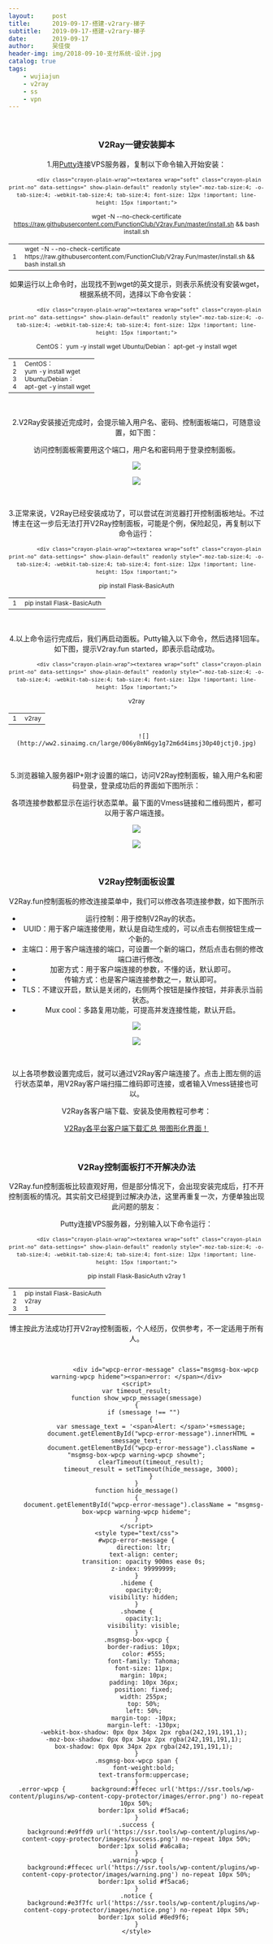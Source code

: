 ```yaml
---
layout:     post
title:      2019-09-17-搭建-v2rary-梯子
subtitle:   2019-09-17-搭建-v2rary-梯子
date:       2019-09-17
author:     吴佳俊
header-img: img/2018-09-10-支付系统-设计.jpg
catalog: true
tags:
    - wujiajun
    - v2ray
    - ss
    - vpn
---
```






<meta name="keywords" content="V2Ray,V2Ray教程,V2ray一键安装脚本,V2ray控制面板,V2ray.fun控制面板">
<meta name="description" content="&nbsp;  V2Ray的搭建，首先需要你拥有一台国外VPS服务器，如果还没有，可以参考以下链接文章购买：  适合搭建SSR的国外VPS服务器推荐汇总  VPS服务器购买成功后，我们就可以进行V2Ray的安装了。其实安装过程并不复杂，倒是安装之后的设置过程需要花点功夫，毕竟需要修改一些代码参数。  不过不用担心，本文介绍的雨落无声的V2Ray一键安装，安装完成后自带图形化控制面板，简单设置之后就">
<style>a:hover, .site-navbar li:hover > a, .site-navbar li.active a:hover, .site-navbar a:hover, .search-on .site-navbar li.navto-search a, .topbar a:hover, .site-nav li.current-menu-item > a, .site-nav li.current-menu-parent > a, .site-search-form a:hover, .branding-primary .btn:hover, .title .more a:hover, .excerpt h2 a:hover, .excerpt .meta a:hover, .excerpt-minic h2 a:hover, .excerpt-minic .meta a:hover, .article-content .wp-caption:hover .wp-caption-text, .article-content a, .article-nav a:hover, .relates a:hover, .widget_links li a:hover, .widget_categories li a:hover, .widget_ui_comments strong, .widget_ui_posts li a:hover .text, .widget_ui_posts .nopic .text:hover , .widget_meta ul a:hover, .tagcloud a:hover, .textwidget a, .textwidget a:hover, .sign h3, #navs .item li a, .url, .url:hover, .excerpt h2 a:hover span, .widget_ui_posts a:hover .text span, .widget-navcontent .item-01 li a:hover span, .excerpt-minic h2 a:hover span, .relates a:hover span{color: #FF5E52;}.btn-primary, .label-primary, .branding-primary, .post-copyright:hover, .article-tags a, .pagination ul > .active > a, .pagination ul > .active > span, .pagenav .current, .widget_ui_tags .items a:hover, .sign .close-link, .pagemenu li.active a, .pageheader, .resetpasssteps li.active, #navs h2, #navs nav, .btn-primary:hover, .btn-primary:focus, .btn-primary:active, .btn-primary.active, .open > .dropdown-toggle.btn-primary, .tag-clouds a:hover{background-color: #FF5E52;}.btn-primary, .search-input:focus, #bdcs .bdcs-search-form-input:focus, #submit, .plinks ul li a:hover,.btn-primary:hover, .btn-primary:focus, .btn-primary:active, .btn-primary.active, .open > .dropdown-toggle.btn-primary{border-color: #FF5E52;}.search-btn, .label-primary, #bdcs .bdcs-search-form-submit, #submit, .excerpt .cat{background-color: #FF5E52;}.excerpt .cat i{border-left-color:#FF5E52;}@media (max-width: 720px) {.site-navbar li.active a, .site-navbar li.active a:hover, .m-nav-show .m-icon-nav{color: #FF5E52;}}@media (max-width: 480px) {.pagination ul > li.next-page a{background-color:#FF5E52;}}.post-actions .action.action-like{background-color: #FF5E52;}</style><link rel="shortcut icon" href="https://ssr.tools/favicon.ico">
<!--[if lt IE 9]><script src="https://ssr.tools/wp-content/themes/dux/js/libs/html5.min.js"></script><![endif]-->

<body class="post-template-default single single-post postid-269 single-format-standard nav_fixed m-excerpt-cat flinks-m topbar-off comment-open site-layout-2 none">
<header class="header">
	<div class="container">
			
<p>&nbsp;</p>
<h3>V2Ray一键安装脚本</h3>
<p>1.用<a href="https://ssr.tools/72" target="_blank" rel="noopener">Putty</a>连接VPS服务器，复制以下命令输入开始安装：</p>
		<div id="crayon-5d809b7ddd64e983051475" class="crayon-syntax crayon-theme-capacitacionti crayon-font-monaco crayon-os-mac print-yes notranslate" data-settings=" minimize scroll-always disable-anim" style=" margin-top: 12px; margin-bottom: 12px; font-size: 12px !important; line-height: 15px !important;">
		
			<div class="crayon-plain-wrap"><textarea wrap="soft" class="crayon-plain print-no" data-settings=" show-plain-default" readonly style="-moz-tab-size:4; -o-tab-size:4; -webkit-tab-size:4; tab-size:4; font-size: 12px !important; line-height: 15px !important;">
wget -N --no-check-certificate https://raw.githubusercontent.com/FunctionClub/V2ray.Fun/master/install.sh &amp;&amp; bash install.sh</textarea></div>
			<div class="crayon-main" style="">
				<table class="crayon-table">
					<tr class="crayon-row">
				<td class="crayon-nums " data-settings="show">
					<div class="crayon-nums-content" style="font-size: 12px !important; line-height: 15px !important;"><div class="crayon-num" data-line="crayon-5d809b7ddd64e983051475-1">1</div></div>
				</td>
						<td class="crayon-code"><div class="crayon-pre" style="font-size: 12px !important; line-height: 15px !important; -moz-tab-size:4; -o-tab-size:4; -webkit-tab-size:4; tab-size:4;"><div class="crayon-line" id="crayon-5d809b7ddd64e983051475-1"><span class="crayon-v">wget</span><span class="crayon-h"> </span><span class="crayon-o">-</span><span class="crayon-v">N</span><span class="crayon-h"> </span><span class="crayon-o">--</span><span class="crayon-v">no</span><span class="crayon-o">-</span><span class="crayon-v">check</span><span class="crayon-o">-</span><span class="crayon-e">certificate </span><span class="crayon-v">https</span><span class="crayon-o">:</span><span class="crayon-c">//raw.githubusercontent.com/FunctionClub/V2ray.Fun/master/install.sh &amp;&amp; bash install.sh</span></div></div></td>
					</tr>
				</table>
			</div>
		</div><p>如果运行以上命令时，出现找不到wget的英文提示，则表示系统没有安装wget，根据系统不同，选择以下命令安装：</p>
		<div id="crayon-5d809b7ddd65e827564943" class="crayon-syntax crayon-theme-capacitacionti crayon-font-monaco crayon-os-mac print-yes notranslate" data-settings=" minimize scroll-always disable-anim" style=" margin-top: 12px; margin-bottom: 12px; font-size: 12px !important; line-height: 15px !important;">
		
			<div class="crayon-plain-wrap"><textarea wrap="soft" class="crayon-plain print-no" data-settings=" show-plain-default" readonly style="-moz-tab-size:4; -o-tab-size:4; -webkit-tab-size:4; tab-size:4; font-size: 12px !important; line-height: 15px !important;">
CentOS：
yum -y install wget
Ubuntu/Debian：
apt-get -y install wget</textarea></div>
			<div class="crayon-main" style="">
				<table class="crayon-table">
					<tr class="crayon-row">
				<td class="crayon-nums " data-settings="show">
					<div class="crayon-nums-content" style="font-size: 12px !important; line-height: 15px !important;"><div class="crayon-num" data-line="crayon-5d809b7ddd65e827564943-1">1</div><div class="crayon-num" data-line="crayon-5d809b7ddd65e827564943-2">2</div><div class="crayon-num" data-line="crayon-5d809b7ddd65e827564943-3">3</div><div class="crayon-num" data-line="crayon-5d809b7ddd65e827564943-4">4</div></div>
				</td>
						<td class="crayon-code"><div class="crayon-pre" style="font-size: 12px !important; line-height: 15px !important; -moz-tab-size:4; -o-tab-size:4; -webkit-tab-size:4; tab-size:4;"><div class="crayon-line" id="crayon-5d809b7ddd65e827564943-1"><span class="crayon-i">CentOS</span>：</div><div class="crayon-line" id="crayon-5d809b7ddd65e827564943-2"><span class="crayon-v">yum</span><span class="crayon-h"> </span><span class="crayon-o">-</span><span class="crayon-i">y</span><span class="crayon-h"> </span><span class="crayon-e">install </span><span class="crayon-e">wget</span></div><div class="crayon-line" id="crayon-5d809b7ddd65e827564943-3"><span class="crayon-v">Ubuntu</span><span class="crayon-o">/</span><span class="crayon-i">Debian</span>：</div><div class="crayon-line" id="crayon-5d809b7ddd65e827564943-4"><span class="crayon-v">apt</span><span class="crayon-o">-</span><span class="crayon-v">get</span><span class="crayon-h"> </span><span class="crayon-o">-</span><span class="crayon-i">y</span><span class="crayon-h"> </span><span class="crayon-e">install </span><span class="crayon-v">wget</span></div></div></td>
					</tr>
				</table>
			</div>
		</div><p>&nbsp;</p>
<p>2.V2Ray安装接近完成时，会提示输入用户名、密码、控制面板端口，可随意设置，如下图：</p>
<p>访问控制面板需要用这个端口，用户名和密码用于登录控制面板。</p>


 <img src="http://ww2.sinaimg.cn/large/006y8mN6gy1g72m1bbqjtj30qg0aw47h.jpg">


![](http://ww2.sinaimg.cn/large/006y8mN6gy1g72m1bbqjtj30qg0aw47h.jpg)





<p></p>
<p>&nbsp;</p>
<p>3.正常来说，V2Ray已经安装成功了，可以尝试在浏览器打开控制面板地址。不过博主在这一步后无法打开V2Ray控制面板，可能是个例，保险起见，再复制以下命令运行：</p>
		<div id="crayon-5d809b7ddd662965065060" class="crayon-syntax crayon-theme-capacitacionti crayon-font-monaco crayon-os-mac print-yes notranslate" data-settings=" minimize scroll-always disable-anim" style=" margin-top: 12px; margin-bottom: 12px; font-size: 12px !important; line-height: 15px !important;">
		
			<div class="crayon-plain-wrap"><textarea wrap="soft" class="crayon-plain print-no" data-settings=" show-plain-default" readonly style="-moz-tab-size:4; -o-tab-size:4; -webkit-tab-size:4; tab-size:4; font-size: 12px !important; line-height: 15px !important;">
pip install Flask-BasicAuth</textarea></div>
			<div class="crayon-main" style="">
				<table class="crayon-table">
					<tr class="crayon-row">
				<td class="crayon-nums " data-settings="show">
					<div class="crayon-nums-content" style="font-size: 12px !important; line-height: 15px !important;"><div class="crayon-num" data-line="crayon-5d809b7ddd662965065060-1">1</div></div>
				</td>
						<td class="crayon-code"><div class="crayon-pre" style="font-size: 12px !important; line-height: 15px !important; -moz-tab-size:4; -o-tab-size:4; -webkit-tab-size:4; tab-size:4;"><div class="crayon-line" id="crayon-5d809b7ddd662965065060-1"><span class="crayon-e">pip </span><span class="crayon-e">install </span><span class="crayon-v">Flask</span><span class="crayon-o">-</span><span class="crayon-v">BasicAuth</span></div></div></td>
					</tr>
				</table>
			</div>
		</div><p>&nbsp;</p>
<p>4.以上命令运行完成后，我们再启动面板。Putty输入以下命令，然后选择1回车。如下图，提示V2ray.fun started，即表示启动成功。</p>
		<div id="crayon-5d809b7ddd665230551625" class="crayon-syntax crayon-theme-capacitacionti crayon-font-monaco crayon-os-mac print-yes notranslate" data-settings=" minimize scroll-always disable-anim" style=" margin-top: 12px; margin-bottom: 12px; font-size: 12px !important; line-height: 15px !important;">
		
			<div class="crayon-plain-wrap"><textarea wrap="soft" class="crayon-plain print-no" data-settings=" show-plain-default" readonly style="-moz-tab-size:4; -o-tab-size:4; -webkit-tab-size:4; tab-size:4; font-size: 12px !important; line-height: 15px !important;">
v2ray</textarea></div>
			<div class="crayon-main" style="">
				<table class="crayon-table">
					<tr class="crayon-row">
				<td class="crayon-nums " data-settings="show">
					<div class="crayon-nums-content" style="font-size: 12px !important; line-height: 15px !important;"><div class="crayon-num" data-line="crayon-5d809b7ddd665230551625-1">1</div></div>
				</td>
						<td class="crayon-code"><div class="crayon-pre" style="font-size: 12px !important; line-height: 15px !important; -moz-tab-size:4; -o-tab-size:4; -webkit-tab-size:4; tab-size:4;"><div class="crayon-line" id="crayon-5d809b7ddd665230551625-1"><span class="crayon-v">v2ray</span></div></div></td>
					</tr>
				</table>
			</div>
		</div>
		
		
		![](http://ww2.sinaimg.cn/large/006y8mN6gy1g72m6d4imsj30p40jctj0.jpg)
		
<p>&nbsp;</p>
<p>5.浏览器输入服务器IP+刚才设置的端口，访问V2Ray控制面板，输入用户名和密码登录，登录成功后的界面如下图所示：</p>
<p>各项连接参数都显示在运行状态菜单。最下面的Vmess链接和二维码图片，都可以用于客户端连接。</p>
<p></p>

<img src="http://ww2.sinaimg.cn/large/006y8mN6gy1g72m9o0vauj317j0u0gtx.jpg">



![](http://ww2.sinaimg.cn/large/006y8mN6gy1g72m9o0vauj317j0u0gtx.jpg)


<p>&nbsp;</p>
<h3>V2Ray控制面板设置</h3>
<p>V2Ray.fun控制面板的修改连接菜单中，我们可以修改各项连接参数，如下图所示</p>
<ul>
<li>运行控制：用于控制V2Ray的状态。</li>
<li>UUID：用于客户端连接使用，默认是自动生成的，可以点击右侧按钮生成一个新的。</li>
<li>主端口：用于客户端连接的端口，可设置一个新的端口，然后点击右侧的修改端口进行修改。</li>
<li>加密方式：用于客户端连接的参数，不懂的话，默认即可。</li>
<li>传输方式：也是客户端连接参数之一，默认即可。</li>
<li>TLS：不建议开启，默认是关闭的，右侧两个按钮是操作按钮，并非表示当前状态。</li>
<li>Mux cool：多路复用功能，可提高并发连接性能，默认开启。</li>
</ul>
<p></p>

<img src="http://ww2.sinaimg.cn/large/006y8mN6gy1g72mareijuj318q0oqqbp.jpg">


![](http://ww2.sinaimg.cn/large/006y8mN6gy1g72mareijuj318q0oqqbp.jpg)



<p>&nbsp;</p>
<p>以上各项参数设置完成后，就可以通过V2Ray客户端连接了。点击上图左侧的运行状态菜单，用V2Ray客户端扫描二维码即可连接，或者输入Vmess链接也可以。</p>
<p>V2Ray各客户端下载、安装及使用教程可参考：</p>
<p><a href="https://ssr.tools/314" target="_blank" rel="noopener">V2Ray各平台客户端下载汇总 带图形化界面！</a></p>
<p>&nbsp;</p>
<h3>V2Ray控制面板打不开解决办法</h3>
<p>V2Ray.fun控制面板比较直观好用，但是部分情况下，会出现安装完成后，打不开控制面板的情况。其实前文已经提到过解决办法，这里再重复一次，方便单独出现此问题的朋友：</p>
<p>Putty连接VPS服务器，分别输入以下命令运行：</p>
		<div id="crayon-5d809b7ddd669569963664" class="crayon-syntax crayon-theme-capacitacionti crayon-font-monaco crayon-os-mac print-yes notranslate" data-settings=" minimize scroll-always disable-anim" style=" margin-top: 12px; margin-bottom: 12px; font-size: 12px !important; line-height: 15px !important;">
		
			<div class="crayon-plain-wrap"><textarea wrap="soft" class="crayon-plain print-no" data-settings=" show-plain-default" readonly style="-moz-tab-size:4; -o-tab-size:4; -webkit-tab-size:4; tab-size:4; font-size: 12px !important; line-height: 15px !important;">
pip install Flask-BasicAuth
v2ray
1</textarea></div>
			<div class="crayon-main" style="">
				<table class="crayon-table">
					<tr class="crayon-row">
				<td class="crayon-nums " data-settings="show">
					<div class="crayon-nums-content" style="font-size: 12px !important; line-height: 15px !important;"><div class="crayon-num" data-line="crayon-5d809b7ddd669569963664-1">1</div><div class="crayon-num" data-line="crayon-5d809b7ddd669569963664-2">2</div><div class="crayon-num" data-line="crayon-5d809b7ddd669569963664-3">3</div></div>
				</td>
						<td class="crayon-code"><div class="crayon-pre" style="font-size: 12px !important; line-height: 15px !important; -moz-tab-size:4; -o-tab-size:4; -webkit-tab-size:4; tab-size:4;"><div class="crayon-line" id="crayon-5d809b7ddd669569963664-1"><span class="crayon-e">pip </span><span class="crayon-e">install </span><span class="crayon-v">Flask</span><span class="crayon-o">-</span><span class="crayon-e">BasicAuth</span></div><div class="crayon-line" id="crayon-5d809b7ddd669569963664-2"><span class="crayon-i">v2ray</span></div><div class="crayon-line" id="crayon-5d809b7ddd669569963664-3"><span class="crayon-cn">1</span></div></div></td>
					</tr>
				</table>
			</div>
		</div><p>博主按此方法成功打开V2ray控制面板，个人经历，仅供参考，不一定适用于所有人。</p>
<p>&nbsp;</p>
	
		
		
					<div id="wpcp-error-message" class="msgmsg-box-wpcp warning-wpcp hideme"><span>error: </span></div>
	<script>
	var timeout_result;
	function show_wpcp_message(smessage)
	{
		if (smessage !== "")
			{
			var smessage_text = '<span>Alert: </span>'+smessage;
			document.getElementById("wpcp-error-message").innerHTML = smessage_text;
			document.getElementById("wpcp-error-message").className = "msgmsg-box-wpcp warning-wpcp showme";
			clearTimeout(timeout_result);
			timeout_result = setTimeout(hide_message, 3000);
			}
	}
	function hide_message()
	{
		document.getElementById("wpcp-error-message").className = "msgmsg-box-wpcp warning-wpcp hideme";
	}
	</script>
	<style type="text/css">
	#wpcp-error-message {
	    direction: ltr;
	    text-align: center;
	    transition: opacity 900ms ease 0s;
	    z-index: 99999999;
	}
	.hideme {
    	opacity:0;
    	visibility: hidden;
	}
	.showme {
    	opacity:1;
    	visibility: visible;
	}
	.msgmsg-box-wpcp {
		border-radius: 10px;
		color: #555;
		font-family: Tahoma;
		font-size: 11px;
		margin: 10px;
		padding: 10px 36px;
		position: fixed;
		width: 255px;
		top: 50%;
  		left: 50%;
  		margin-top: -10px;
  		margin-left: -130px;
  		-webkit-box-shadow: 0px 0px 34px 2px rgba(242,191,191,1);
		-moz-box-shadow: 0px 0px 34px 2px rgba(242,191,191,1);
		box-shadow: 0px 0px 34px 2px rgba(242,191,191,1);
	}
	.msgmsg-box-wpcp span {
		font-weight:bold;
		text-transform:uppercase;
	}
	.error-wpcp {		background:#ffecec url('https://ssr.tools/wp-content/plugins/wp-content-copy-protector/images/error.png') no-repeat 10px 50%;
		border:1px solid #f5aca6;
	}
	.success {
		background:#e9ffd9 url('https://ssr.tools/wp-content/plugins/wp-content-copy-protector/images/success.png') no-repeat 10px 50%;
		border:1px solid #a6ca8a;
	}
	.warning-wpcp {
		background:#ffecec url('https://ssr.tools/wp-content/plugins/wp-content-copy-protector/images/warning.png') no-repeat 10px 50%;
		border:1px solid #f5aca6;
	}
	.notice {
		background:#e3f7fc url('https://ssr.tools/wp-content/plugins/wp-content-copy-protector/images/notice.png') no-repeat 10px 50%;
		border:1px solid #8ed9f6;
	}
    </style>
<script type='text/javascript'>
/* <![CDATA[ */
var CrayonSyntaxSettings = {"version":"_2.7.2_beta","is_admin":"0","ajaxurl":"https:\/\/ssr.tools\/wp-admin\/admin-ajax.php","prefix":"crayon-","setting":"crayon-setting","selected":"crayon-setting-selected","changed":"crayon-setting-changed","special":"crayon-setting-special","orig_value":"data-orig-value","debug":""};
var CrayonSyntaxStrings = {"copy":"Press %s to Copy, %s to Paste","minimize":"Click To Expand Code"};
/* ]]> */
</script>
<script type='text/javascript' src='https://ssr.tools/wp-content/plugins/crayon-syntax-highlighter/js/min/crayon.min.js?ver=_2.7.2_beta'></script>
<script type='text/javascript' src='https://ssr.tools/wp-content/themes/dux/js/libs/bootstrap.min.js?ver=5.0'></script>
<script type='text/javascript' src='https://ssr.tools/wp-content/themes/dux/js/loader.js?ver=5.0'></script>
<script type='text/javascript' src='https://ssr.tools/wp-includes/js/wp-embed.min.js?ver=4.9.11'></script>
